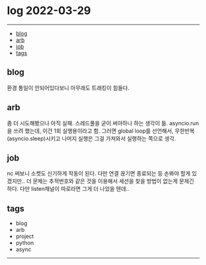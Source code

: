 # log 2022-03-29

--------------------------

- [blog](#blog)
- [arb](#arb)
- [job](#job)
- [tags](#tags)

## blog

환경 통일이 안되어있다보니 아무래도 트래킹이 힘들다.

## arb

좀 더 시도해봤으나 아직 실패. 스레드풀을 굳이 써야하나 하는 생각이 듦.
asyncio.run을 쓰려 했는데, 이건 1회 실행용이라고 함.
그러면 global loop를 선언해서, 무한반복 (asyncio.sleep)시키고 나머지 실행은 그걸 가져와서 실행하는 쪽으로 생각.

## job

nc 써보니 소켓도 신기하게 작동이 된다. 다만 연결 끊기면 종료되는 등 손봐야 할게 있겠지만..
더 문제는 추적번호와 같은 것을 이용해서 세션을 찾을 방법이 없는게 문제긴 하다.
다만 listen채널이 따로라면 그게 더 나았을 텐데..



## tags
- blog
- arb
- project
- python
- async


--------------------------


 